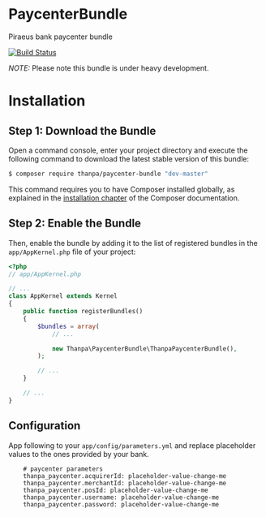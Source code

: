 # PaycenterBundle
Piraeus bank paycenter bundle

[![Build Status](https://travis-ci.org/george-thanpa/PaycenterBundle.svg?branch=master)](https://travis-ci.org/george-thanpa/PaycenterBundle)

*NOTE:* Please note this bundle is under heavy development.

Installation
============

Step 1: Download the Bundle
---------------------------

Open a command console, enter your project directory and execute the
following command to download the latest stable version of this bundle:

```bash
$ composer require thanpa/paycenter-bundle "dev-master"
```

This command requires you to have Composer installed globally, as explained
in the [installation chapter](https://getcomposer.org/doc/00-intro.md)
of the Composer documentation.

Step 2: Enable the Bundle
-------------------------

Then, enable the bundle by adding it to the list of registered bundles
in the `app/AppKernel.php` file of your project:

```php
<?php
// app/AppKernel.php

// ...
class AppKernel extends Kernel
{
    public function registerBundles()
    {
        $bundles = array(
            // ...

            new Thanpa\PaycenterBundle\ThanpaPaycenterBundle(),
        );

        // ...
    }

    // ...
}
```

Configuration
-------------

App following to your ```app/config/parameters.yml``` and replace placeholder values to the ones provided by your bank.

```
    # paycenter parameters
    thanpa_paycenter.acquirerId: placeholder-value-change-me
    thanpa_paycenter.merchantId: placeholder-value-change-me
    thanpa_paycenter.posId: placeholder-value-change-me
    thanpa_paycenter.username: placeholder-value-change-me
    thanpa_paycenter.password: placeholder-value-change-me

```
